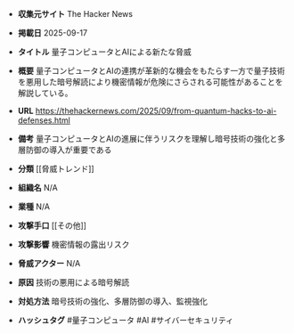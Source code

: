 - **収集元サイト**
The Hacker News

- **掲載日**
2025-09-17

- **タイトル**
量子コンピュータとAIによる新たな脅威

- **概要**
量子コンピュータとAIの連携が革新的な機会をもたらす一方で量子技術を悪用した暗号解読により機密情報が危険にさらされる可能性があることを解説している。

- **URL**
https://thehackernews.com/2025/09/from-quantum-hacks-to-ai-defenses.html

- **備考**
量子コンピュータとAIの進展に伴うリスクを理解し暗号技術の強化と多層防御の導入が重要である

- **分類**
[[脅威トレンド]]

- **組織名**
N/A

- **業種**
N/A

- **攻撃手口**
[[その他]]

- **攻撃影響**
機密情報の露出リスク

- **脅威アクター**
N/A

- **原因**
技術の悪用による暗号解読

- **対処方法**
暗号技術の強化、多層防御の導入、監視強化

- **ハッシュタグ**
#量子コンピュータ #AI #サイバーセキュリティ

